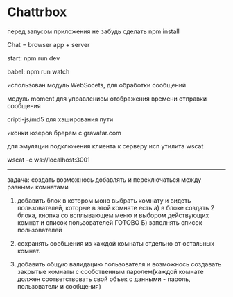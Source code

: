 # Chattrbox

перед запусом приложения не забудь сделать npm install

Chat  = browser app + server

start: npm run dev

babel: npm run watch


использован модуль WebSocets, для обработки сообщений

модуль moment для управлением отображения времени отправки сообщения

cripti-js/md5 для хэширования пути

иконки юзеров бререм с gravatar.com


для эмуляции подключения клиента к серверу исп утилита wscat

wscat -c ws://localhost:3001

____________________________________________


задача: создать возможнось добавлять и переключаться между разными комнатами

1. добавить блок в котором моно выбрать комнату и видеть пользователей, которые в этой комнате есть
   а) в блоке создать 2 блока, кнопка со всплывающем меню и выбором действующих комнат и список пользователей ГОТОВО
   Б) заполнять список пользователей

2. сохранять сообщения из каждой комнаты отдельно от остальных комнат.

3. добавить общую валидацию пользователя и возможнось создавать закрытые комнаты с сообственным паролем(каждой комнате должен соответствовать свой объек с данными - пароль, пользователи и сообщения)
